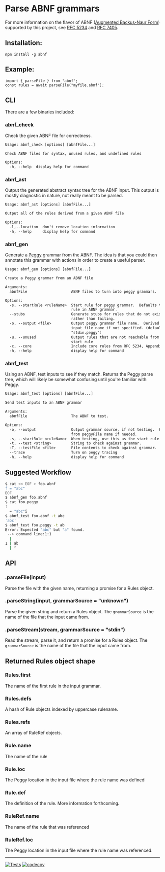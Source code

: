 # Parse ABNF grammars

For more information on the flavor of ABNF
([Augmented Backus-Naur Form](https://en.wikipedia.org/wiki/Augmented_Backus%E2%80%93Naur_form)) supported by this project,
see [RFC 5234](http://tools.ietf.org/html/rfc5234)
and [RFC 7405](https://www.rfc-editor.org/rfc/rfc7405).

## Installation:

    npm install -g abnf

## Example:

    import { parseFile } from "abnf";
    const rules = await parseFile("myfile.abnf");

## CLI

There are a few binaries included:

### abnf_check

Check the given ABNF file for correctness.

```txt
Usage: abnf_check [options] [abnfFile...]

Check ABNF files for syntax, unused rules, and undefined rules

Options:
  -h, --help  display help for command
```

### abnf_ast

Output the generated abstract syntax tree for the ABNF input.  This output is
mostly diagnostic in nature, not really meant to be parsed.

```txt
Usage: abnf_ast [options] [abnfFile...]

Output all of the rules derived from a given ABNF file

Options:
  -l,--location  don't remove location information
  -h, --help     display help for command
```

### abnf_gen

Generate a [Peggy](https://peggyjs.org/) grammar from the ABNF.  The idea
is that you could then annotate this grammar with actions in order to create
a useful parser.

```txt
Usage: abnf_gen [options] [abnfFile...]

Create a Peggy grammar from an ABNF file

Arguments:
  abnfFile                    ABNF files to turn into peggy grammars.

Options:
  -s, --startRule <ruleName>  Start rule for peggy grammar.  Defaults to first
                              rule in ABNF grammar.
  --stubs                     Generate stubs for rules that do not exist,
                              rather than failing.
  -o, --output <file>         Output peggy grammar file name.  Derived from
                              input file name if not specified. (default:
                              "stdin.peggy")
  -u, --unused                Output rules that are not reachable from the
                              start rule
  -c, --core                  Include core rules from RFC 5234, Appendix B.
  -h, --help                  display help for command
```

### abnf_test

Using an ABNF, test inputs to see if they match.  Returns the Peggy parse
tree, which will likely be somewhat confusing until you're familiar with Peggy.

```txt
Usage: abnf_test [options] [abnfFile...]

Send test inputs to an ABNF grammar

Arguments:
  abnfFile                    The ABNF to test.

Options:
  -o, --output                Output grammar source, if not testing.  Generated
                              from peggyFile name if needed.
  -s, --startRule <ruleName>  When testing, use this as the start rule.
  -t, --test <string>         String to check against grammar.
  -T, --testFile <file>       File contents to check against grammar.
  --trace                     Turn on peggy tracing
  -h, --help                  display help for command
```

## Suggested Workflow

```sh
$ cat << EOF > foo.abnf
f = "abc"
EOF
$ abnf_gen foo.abnf
$ cat foo.peggy
f
  = "abc"i
$ abnf_test foo.abnf -t abc
'abc'
$ abnf_test foo.peggy -t ab
Error: Expected "abc" but "a" found.
 --> command line:1:1
  |
1 | ab
  | ^
```

## API

### .parseFile(input)

Parse the file with the given name, returning a promise for a Rules object.

### .parseString(input, grammarSource = "unknown")

Parse the given string and return a Rules object.  The `grammarSource` is
the name of the file that the input came from.

### .parseStream(stream, grammarSource = "stdin")

Read the stream, parse it, and return a promise for a Rules object.  The
`grammarSource` is the name of the file that the input came from.

## Returned Rules object shape

### Rules.first

The name of the first rule in the input grammar.

### Rules.defs

A hash of Rule objects indexed by uppercase rulename.

### Rules.refs

An array of RuleRef objects.

### Rule.name

The name of the rule

### Rule.loc

The Peggy location in the input file where the rule name was defined

### Rule.def

The definition of the rule.  More information forthcoming.

### RuleRef.name

The name of the rule that was referenced

### RuleRef.loc

The Peggy location in the input file where the rule name was referenced.

---

[![Tests](https://github.com/hildjj/node-abnf/actions/workflows/node.js.yml/badge.svg)](https://github.com/hildjj/node-abnf/actions/workflows/node.js.yml)
[![codecov](https://codecov.io/gh/hildjj/node-abnf/branch/main/graph/badge.svg?token=waIK6vIrH6)](https://codecov.io/gh/hildjj/node-abnf)
